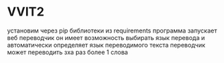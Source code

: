 # VVIT2
установим через pip библиотеки из requirements
программа запускает веб переводчик
он имеет возможность выбирать язык перевода и автоматически определяет язык переводимого текста
переводчик может переводить зха раз более 1 слова
